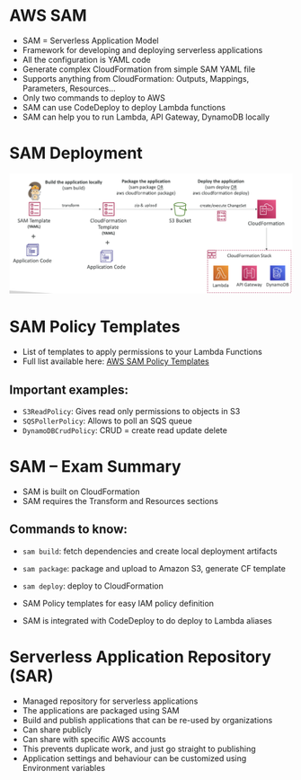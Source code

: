 # AWS SAM
- SAM = Serverless Application Model
- Framework for developing and deploying serverless applications
- All the configuration is YAML code
- Generate complex CloudFormation from simple SAM YAML file
- Supports anything from CloudFormation: Outputs, Mappings, Parameters, Resources...
- Only two commands to deploy to AWS
- SAM can use CodeDeploy to deploy Lambda functions
- SAM can help you to run Lambda, API Gateway, DynamoDB locally

# SAM Deployment
![SAM Deployment](images/sam-deployment.png)

# SAM Policy Templates
- List of templates to apply permissions to your Lambda Functions
- Full list available here: [AWS SAM Policy Templates](https://docs.aws.amazon.com/serverless-application-model/latest/developerguide/serverless-policy-templates.html#serverless-policy-template-table)

## Important examples:
- `S3ReadPolicy`: Gives read only permissions to objects in S3
- `SQSPollerPolicy`: Allows to poll an SQS queue
- `DynamoDBCrudPolicy`: CRUD = create read update delete


# SAM – Exam Summary
- SAM is built on CloudFormation
- SAM requires the Transform and Resources sections

## Commands to know:
- `sam build`: fetch dependencies and create local deployment artifacts
- `sam package`: package and upload to Amazon S3, generate CF template
- `sam deploy`: deploy to CloudFormation

- SAM Policy templates for easy IAM policy definition
- SAM is integrated with CodeDeploy to do deploy to Lambda aliases


# Serverless Application Repository (SAR)
- Managed repository for serverless applications
- The applications are packaged using SAM
- Build and publish applications that can be re-used by organizations
- Can share publicly
- Can share with specific AWS accounts
- This prevents duplicate work, and just go straight to publishing
- Application settings and behaviour can be customized using Environment variables
